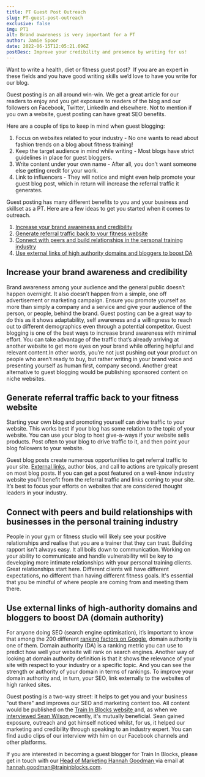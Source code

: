 ```yaml
---
title: PT Guest Post Outreach
slug: PT-guest-post-outreach
exclusive: false
img: PT1
alt: Brand awareness is very important for a PT
author: Jamie Spoor
date: 2022-06-15T12:05:21.696Z
postDesc: Improve your credibility and presence by writing for us!
---
```

Want to write a health, diet or fitness guest post?  If you are an expert in these fields and you have good writing skills we’d love to have you write for our blog.

Guest posting is an all around win-win. We get a great article for our readers to enjoy and you get exposure to readers of the blog and our followers on Facebook, Twitter, LinkedIn and elsewhere. Not to mention if you own  a website, guest posting can have great SEO benefits.

Here are a couple of tips to keep in mind when guest blogging: 

1. Focus on websites related to your industry - No one wants to read about  fashion trends on a blog about fitness training! 
2. Keep the target audience in mind while writing - Most blogs have strict guidelines in place for guest bloggers.
3. Write content under your own name - After all, you don’t want someone else getting credit for your work.
4. Link to influencers - They will notice and might even help promote your guest blog post, which in return will increase the referral traffic it generates. 

Guest posting has many different benefits to you and your business and skillset as a PT. Here are a few ideas to get you started when it comes to outreach. 

1. [Increase your brand awareness and credibility ](<## Increase your brand awareness and credibility>)
2. [Generate referral traffic back to your fitness website](<## Generate referral traffic back to your fitness website>)
3. [Connect with peers and build relationships in the personal training industry](<## Connect with peers and build relationships with businesses in the personal training industry>)
4. [Use external links of high authority domains and bloggers to boost DA](<## Use external links of high-authority domains and bloggers to boost DA (domain authority)>)

## Increase your brand awareness and credibility

Brand awareness among your audience and the general public doesn’t happen overnight. It also doesn’t happen from a simple, one off advertisement or marketing campaign. Ensure you promote yourself as more than simply a company and a service and give your audience of the person, or people, behind the brand. 
 Guest posting can be a great way to do this as it shows adaptability, self awareness and a willingness to reach out to different demographics even through a potential competitor. Guest blogging is one of the best ways to increase brand awareness with minimal effort. 
You can take advantage of the traffic that’s already arriving at another website to get more eyes on your brand  while offering helpful and relevant content.In other words, you’re not just pushing out your product on people who aren’t ready to buy, but rather writing in your brand voice and presenting yourself as human first, company second. Another great alternative to guest blogging would be publishing [](https://blog.hubspot.com/marketing/sponsored-content-that-doesnt-suck)sponsored content on niche websites.

## Generate referral traffic back to your fitness website

Starting your own blog and promoting yourself can drive traffic to your website. This works best if your blog has some relation to the topic of your website. You can use your blog to host give-a-ways if your website sells products. Post often to your blog to drive traffic to it, and then point your blog followers to your website. 

Guest blog posts create numerous opportunities to get referral traffic to your site. [External links,](https://traininblocks.com/blog/improve-your-skillset-as-a-pt/) author bios, and call to actions are typically present on most blog posts. If you can get a post featured on a well-know industry website you’ll benefit from the referral traffic and links coming to your site. It’s best to focus your efforts on websites that are considered thought leaders in your industry.

## Connect with peers and build relationships with businesses in the personal training industry

People in your gym or fitness studio will likely see your positive relationships and realise that you are a trainer that they can trust. 
Building rapport isn't always easy. It all boils down to communication. Working on your ability to communicate and handle vulnerability will be key to developing more intimate relationships with your personal training clients. Great relationships start here. 
Different clients will have different expectations, no different than having different fitness goals. It's essential that you be mindful of where people are coming from and meeting them there.

## Use external links of high-authority domains and bloggers to boost DA (domain authority)

For anyone doing SEO (search engine optimisation), it’s important to know that among the 200 different [ranking factors on Google](https://www.monsterinsights.com/google-ranking-factors/), domain authority is one of them. Domain authority (DA) is a ranking metric you can use to predict how well your website will rank on search engines.
Another way of looking at domain authority definition is that it shows the relevance of your site with respect to your industry or a specific topic. And you can see the strength or authority of your domain in terms of rankings. To improve your domain authority and, in turn, your SEO, link externally to the websites of high ranked sites. 

Guest posting is a two-way street: it helps to get you and your business "out there" and improves our SEO and marketing content too. All content would be published on the [Train In Blocks website ](https://traininblocks.com/)and, as when we [interviewed Sean Wilson ](https://traininblocks.com/blog/sean-wilson-personal-trainer-interview/)recently, it's mutually beneficial. 
Sean gained exposure, outreach and got himself noticed whilst, for us, it helped our marketing and credibility through speaking to an industry expert. You can find audio clips of our interview with him on our Facebook channels and other platforms. 

If you are interested in becoming a guest blogger for Train In Blocks, please get in touch with our  [Head of Marketing Hannah Goodman ](https://traininblocks.com/blog/meet-the-tib-team-hannah/)via email at hannah.goodman@traininblocks.com.